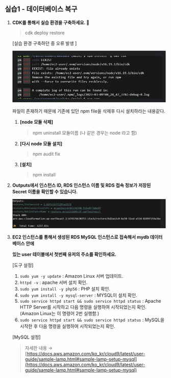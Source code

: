 ## **실습1 - 데이터베이스 복구**

1. **CDK를 통해서 실습 환경을 구축하세요. 🔽**
    
    > cdk deploy restore
    > 
    
    [실습 환경 구축하던 중 오류 발생 ]
    
   ![](2023-03-10-08-40-13.png)
    
    파일이 존재하기 때문에 기존에 있던 npm file을 삭제후 다시 설치하라는 내용같다.
    
    1. **[node 모듈 삭제]**
        
        > npm uninstall 모듈이름 (나 같은 경우는 node 라고 함)
        > 
    
    2. **[다시 node 모듈 설치]**
        
        > npm audit fix
        > 
    
    3. **[설치]**
        
        > npm install
        > 

2. **Outputs에서 인스턴스 ID, RDS 인스턴스 이름 및 RDS 접속 정보가 저장된 Secret 이름을 확인할 수 있습니다.**
    
    ![](2023-03-10-23-31-34.png)
    
3. **EC2 인스턴스를 통해서 생성된 RDS MySQL 인스턴스로 접속해서 mydb 데이터베이스 안에**
    
    **있는 user 테이블에서 첫번째 유저의 주소를 확인하세요.**
    
    [도구 설정]
    
    1. `sudo yum -y update` : Amazon Linux 서버 업데이트.
    2. `httpd -v` : apache 서버 설치 확인.
    3. `sudo yum install -y php56` : PHP 설치 확인.
    4. `sudo yum install -y mysql-server` : MYSQL이 설치 확인.
    5. `sudo service httpd start && sudo service httpd status` : Apache HTTP Server를 시작하고 다음 명령을 실행하여 시작되었는지 확인. (Amazon Linux는 이 명령어 2번 실행함.) 
    6. `sudo service httpd start && sudo service httpd status` : MySQL을 시작한 후 다음 명령을 실행하여 시작되었는지 확인.
    
    [MySQL 설정]
    
    > 자세한 내용 → [https://docs.aws.amazon.com/ko_kr/cloud9/latest/user-guide/sample-lamp.html#sample-lamp-setup-mysql](https://docs.aws.amazon.com/ko_kr/cloud9/latest/user-guide/sample-lamp.html#sample-lamp-setup-mysql)
    >